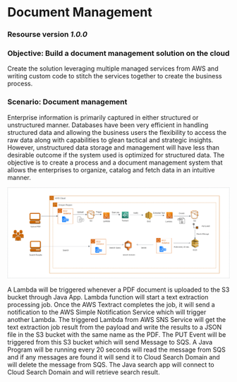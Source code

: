 # Document Management
### Resourse version *1.0.0*

### Objective: Build a document management solution on the cloud

Create the solution leveraging multiple managed services from AWS and writing custom code to stitch the services together to create the business process.

### Scenario: Document management

Enterprise information is primarily captured in either structured or unstructured manner. Databases have been very efficient in handling structured data and allowing the business users the flexibility to access the raw data along with capabilities to glean tactical and strategic insights. However, unstructured data storage and management will have less than desirable
outcome if the system used is optimized for structured data. The objective is to create a process and a document management system that allows the enterprises to organize, catalog and fetch data in an intuitive manner.

![Architecture Diagram](https://github.com/deepaksingh7/documentmanagement/blob/master/documents/images/arch.png)

A Lambda will be triggered whenever a PDF document is uploaded to the S3 bucket through Java App. Lambda function will start a text extraction processing job. Once the AWS Textract completes the job, it will send a notification to the AWS Simple Notification Service which will trigger another Lambda. The triggered Lambda from AWS SNS Service will get the text extraction job result from the payload and write the results to a JSON file in the S3 bucket with the same name as the PDF. The PUT Event will be triggered from this S3 bucket which will send Message to SQS. A Java Program will be running every 20 seconds will read the message from SQS and if any messages are found it will send it to Cloud Search Domain and will delete the message from SQS. The Java search app will connect to Cloud Search Domain and will retrieve search result.
